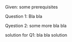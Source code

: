 Given:
  some prerequisites

Question 1: 
  Bla bla

Qyestion 2:
  some more bla bla


solution for Q1: 
   bla bla solution 

